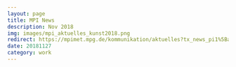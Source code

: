 ```yaml
---
layout: page
title: MPI News
description: Nov 2018
img: images/mpi_aktuelles_kunst2018.png
redirect: https://mpimet.mpg.de/kommunikation/aktuelles?tx_news_pi1%5Baction%5D=detail&tx_news_pi1%5Bcontroller%5D=News&tx_news_pi1%5Bnews%5D=931&cHash=9ae7e5639a1da9db10311be35e610b47
date: 20181127
category: work
---
```

